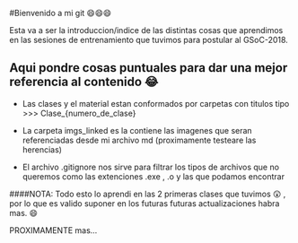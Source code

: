 #Bienvenido a mi git :smile::smile::smile:



Esta va a ser la introduccion/indice de las distintas cosas que aprendimos en las sesiones de entrenamiento que tuvimos para postular al GSoC-2018.


Aqui pondre cosas puntuales para dar una mejor referencia al contenido :joy:
---------------------------------------------------------------------------

- Las clases y el material estan conformados por carpetas con titulos tipo >>> Clase_{numero_de_clase}

- La carpeta imgs_linked es la contiene las imagenes que seran referenciadas desde mi archivo md (proximamente testeare las herencias)

- El archivo .gitignore nos sirve para filtrar los tipos de archivos que no queremos como las extenciones .exe , .o y las que podamos encontrar


####NOTA: 
Todo esto lo aprendi en las 2 primeras clases que tuvimos :astonished: ,
por lo que es valido suponer en los futuras futuras actualizaciones habra mas. :smile:

PROXIMAMENTE mas...







